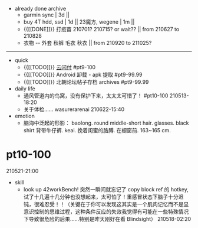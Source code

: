 - already done archive
    - garmin sync | 3d ||
    - buy 4T hdd, ssd | 1d || 23魔方, wegene | 1m ||
    - {{[[DONE]]}} 打疫苗 210701? 210715? or wait?? || from 210627 to 210828
    - 衣物 -- 外套 秋裤 毛衣 秋衣 || from 210920 to 211025?
- ---
- quick
    - {{[[TODO]]}} [云闪付](https://bbs.saraba1st.com/2b/thread-2029438-1-1.html) #pt9-100
    - {{[[TODO]]}} Android 卸载 - apk 提取 #pt9-99.99
    - {{[[TODO]]}} 北朝论坛帖子存档 archives #pt9-99.99
- daily life
    - 通风管道内的鸟窝，没有保护下来，太太太可惜了！ #pt10-100
210513-18:20
    - 关于体检…… wasurerarenai
210622-15:40
- emotion
    - 脑海中泛起的形影：
baolong.
round middle-short hair. glasses.
black shirt
背带牛仔裤. keai.
挽着闺蜜的胳膊. 在橱窗前.
163~165 cm.
# pt10-100
210521-21:00
- skill
    - look up 42workBench!
突然一瞬间就忘记了 copy block ref 的 hotkey, 试了十几遍十几分钟也没想起来，太可怕了！重感冒状态下脑子十分迟钝，很难忍受！！（关键在于你可以发现这其实是一个肌肉记忆而不是显意识控制的思维过程，这种条件反应的失效我觉得有可能在一些特殊情况下导致很危险的后果……特别是昨天刚好在看 Blindsight）
210518-02:20

